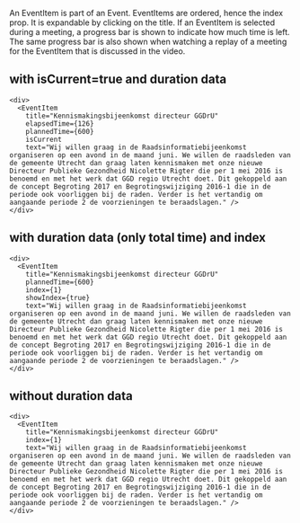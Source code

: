 An EventItem is part of an Event. EventItems are ordered, hence the index prop. It is expandable by clicking on the title. If an EventItem is selected during a meeting, a progress bar is shown to indicate how much time is left. The same progress bar is also shown when watching a replay of a meeting for the EventItem that is discussed in the video.


## with isCurrent=true and duration data

    <div>
      <EventItem
        title="Kennismakingsbijeenkomst directeur GGDrU"
        elapsedTime={126}
        plannedTime={600}
        isCurrent
        text="Wij willen graag in de Raadsinformatiebijeenkomst organiseren op een avond in de maand juni. We willen de raadsleden van de gemeente Utrecht dan graag laten kennismaken met onze nieuwe Directeur Publieke Gezondheid Nicolette Rigter die per 1 mei 2016 is benoemd en met het werk dat GGD regio Utrecht doet. Dit gekoppeld aan de concept Begroting 2017 en Begrotingswijziging 2016-1 die in de periode ook voorliggen bij de raden. Verder is het vertandig om aangaande periode 2 de voorzieningen te beraadslagen." />
    </div>

## with duration data (only total time) and index

    <div>
      <EventItem
        title="Kennismakingsbijeenkomst directeur GGDrU"
        plannedTime={600}
        index={1}
        showIndex={true}
        text="Wij willen graag in de Raadsinformatiebijeenkomst organiseren op een avond in de maand juni. We willen de raadsleden van de gemeente Utrecht dan graag laten kennismaken met onze nieuwe Directeur Publieke Gezondheid Nicolette Rigter die per 1 mei 2016 is benoemd en met het werk dat GGD regio Utrecht doet. Dit gekoppeld aan de concept Begroting 2017 en Begrotingswijziging 2016-1 die in de periode ook voorliggen bij de raden. Verder is het vertandig om aangaande periode 2 de voorzieningen te beraadslagen." />
    </div>

## without duration data

    <div>
      <EventItem
        title="Kennismakingsbijeenkomst directeur GGDrU"
        index={1}
        text="Wij willen graag in de Raadsinformatiebijeenkomst organiseren op een avond in de maand juni. We willen de raadsleden van de gemeente Utrecht dan graag laten kennismaken met onze nieuwe Directeur Publieke Gezondheid Nicolette Rigter die per 1 mei 2016 is benoemd en met het werk dat GGD regio Utrecht doet. Dit gekoppeld aan de concept Begroting 2017 en Begrotingswijziging 2016-1 die in de periode ook voorliggen bij de raden. Verder is het vertandig om aangaande periode 2 de voorzieningen te beraadslagen." />
    </div>
